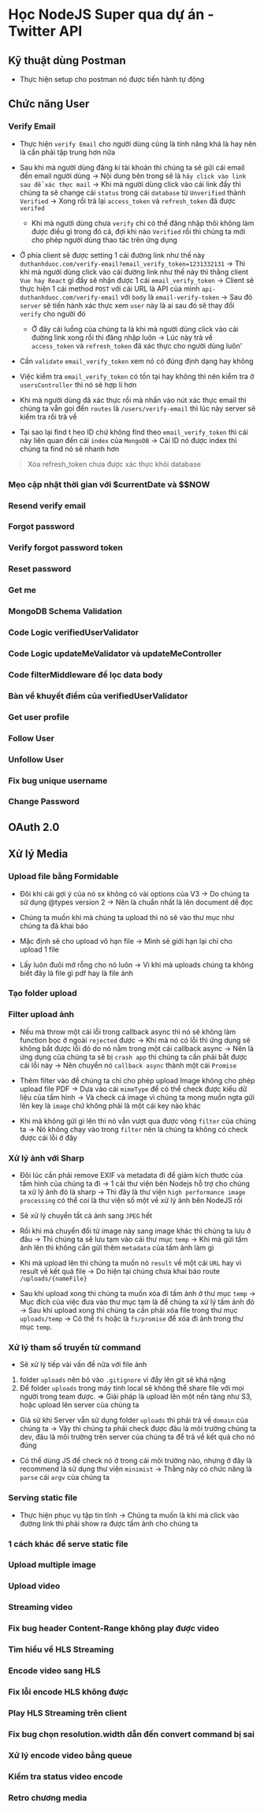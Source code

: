 # Học NodeJS Super qua dự án - Twitter API

## Kỹ thuật dùng Postman

- Thực hiện setup cho postman nó được tiến hành tự động

## Chức năng User

### Verify Email

- Thực hiện `verify Email` cho người dùng cũng là tính năng khá là hay nên là cần phải tập trung hơn nữa

- Sau khi mà người dùng đăng kí tài khoản thì chúng ta sẽ gửi cái email đến email người dùng -> Nội dung bên trong sẽ là `hãy click vào link sau để xác thực mail` -> Khi mà người dùng click vào cái link đấy thì chúng ta sẽ change cái `status` trong cái `database` từ `Unverified` thành `Verified` -> Xong rồi trả lại `access_token` và `refresh_token` đã được `verifed`

  - Khi mà người dùng chưa `verify` chi có thể đăng nhập thôi không làm được điều gì trong đó cả, đợi khi nào `Verified` rồi thì chúng ta mới cho phép người dùng thao tác trên ứng dụng

- Ở phía client sẽ được setting 1 cái đường link như thế này `duthanhduoc.com/verify-email?email_verify_token=1231332131` -> Thì khi mà người dùng click vào cái đường link như thế này thì thằng client `Vue hay React` gì đấy sẽ nhận được 1 cái `email_verify_token` -> Client sẽ thực hiện 1 cái method `POST` với cái URL là API của mình `api-duthanhduoc.com/verify-email` với `body` là `email-verify-token` -> Sau đó `server` sẽ tiến hành xác thực xem `user` này là ai sau đó sẽ thay đổi `verify` cho người đó

  - Ở đây cái luồng của chúng ta là khi mà người dùng click vào cái đường link xong rồi thì đăng nhập luôn -> Lúc này trả về `access_token` và `refresh_token` đã xác thực cho người dùng luôn'

- Cần `validate` `email_verify_token` xem nó có đúng định dạng hay không

- Việc kiểm tra `email_verify_token` có tồn tại hay không thì nên kiểm tra ở `usersController` thì nó sẽ hợp lí hơn

- Khi mà người dùng đã xác thực rồi mà nhấn vào nút xác thực email thì chúng ta vẫn gọi đến `routes` là `/users/verify-email` thì lúc này server sẽ kiểm tra rồi trả về

- Tại sao lại find t heo ID chứ không find theo `email_verify_token` thì cái này liên quan đến cái `index` của `MongoDB` -> Cái ID nó được index thì chúng ta find nó sẽ nhanh hơn

> Xóa refresh_token chưa được xác thực khỏi database

### Mẹo cập nhật thời gian với $currentDate và $$NOW

### Resend verify email

### Forgot password

### Verify forgot password token

### Reset password

### Get me

### MongoDB Schema Validation

### Code Logic verifiedUserValidator

### Code Logic updateMeValidator và updateMeController

### Code filterMiddleware để lọc data body

### Bàn về khuyết điểm của verifiedUserValidator

### Get user profile

### Follow User

### Unfollow User

### Fix bug unique username

### Change Password

## OAuth 2.0

## Xử lý Media

### Upload file bằng Formidable

- Đôi khi cái gợi ý của nó sx không có vài options của V3 -> Do chúng ta sử dụng @types version 2 -> Nên là chuẩn nhất là lên document dể đọc

- Chúng ta muốn khi mà chúng ta upload thì nó sẽ vào thư mục như chúng ta đã khai báo

- Mặc định sẽ cho upload vô hạn file -> Mình sẽ giới hạn lại chỉ cho upload 1 file

- Lấy luôn đuôi mở rỗng cho nó luôn -> Vì khi mà uploads chúng ta không biết đây là file gì pdf hay là file ảnh

### Tạo folder upload

### Filter upload ảnh

- Nếu mà throw một cái lỗi trong callback async thì nó sẽ không làm function bọc ở ngoài `rejected` được -> Khi mà nó có lỗi thì ứng dụng sẽ không bắt được lỗi đó do nó nằm trong một cái callback async -> Nên là ứng dụng của chúng ta sẽ bị `crash app` thì chúng ta cần phải bắt được cái lỗi này -> Nên chuyển nó `callback async` thành một cái `Promise`

- Thêm filter vào để chúng ta chỉ cho phép upload Image không cho phép upload file PDF -> Dựa vào cái `mimeType` để có thể check được kiểu dữ liệu của tấm hình -> Và check cả image vì chúng ta mong muốn ngta gửi lên key là `image` chứ không phải là một cái key nào khác

- Khi mà không gửi gì lên thì nó vẫn vượt qua được vòng `filter` của chúng ta -> Nó không chạy vào trong `filter` nên là chúng ta không có check được cái lỗi ở đây

### Xử lý ảnh với Sharp

- Đôi lúc cần phải remove EXIF và metadata đi để giảm kích thước của tấm hình của chúng ta đi -> 1 cái thư viện bên Nodejs hỗ trợ cho chúng ta xử lý ảnh đó là sharp -> Thì đây là thư viện `high performance image processing` có thể coi là thư viện số một về xử lý ảnh bên NodeJS rồi

- Sẽ xử lý chuyển tất cả ảnh sang `JPEG` hết

- Rồi khi mà chuyển đổi từ image này sang image khác thì chúng ta lưu ở đâu -> Thì chúng ta sẽ lưu tạm vào cái thư mục `temp` -> Khi mà gửi tấm ảnh lên thì không cần gửi thêm `metadata` của tấm ảnh làm gì

- Khi mà upload lên thì chúng ta muốn nó `result` về một cái `URL` hay vì result về kết quả file -> Do hiện tại chúng chưa khai báo route `/uploads/{nameFile}`

- Sau khi upload xong thì chúng ta muốn xóa đi tấm ảnh ở thư mục `temp` -> Mục đích của việc đưa vào thư mục tạm là để chúng ta xử lý tấm ảnh đó -> Sau khi upload xong thì chúng ta cần phải xóa file trong thư mục `uploads/temp` -> Có thể `fs` hoặc là `fs/promise` để xóa đi ảnh trong thư mục `temp`.

### Xử lý tham số truyền từ command

- Sẽ xử lý tiếp vài vấn đề nữa với file ảnh

1. folder `uploads` nên bỏ vào `.gitignore` vì đẩy lên git sẽ khá nặng
2. Để folder `uploads` trong máy tính local sẽ không thể share file với mọi người trong team được. => Giải pháp là upload lên một nền tảng như S3, hoặc upload lên server của chúng ta

- Giả sử khi Server vẫn sử dụng folder `uploads` thì phải trả về `domain` của chúng ta -> Vậy thì chúng ta phải check được đâu là môi trường chúng ta dev, đâu là môi trường trên server của chúng ta để trả về kết quả cho nó đúng

- Có thể dùng JS để check nó ở trong cái môi trường nào, nhưng ở đây là recommend là sử dụng thư viện `minimist` -> Thằng này có chức năng là `parse` cái `argv` của chúng ta

### Serving static file

- Thực hiện phục vụ tập tin tĩnh -> Chúng ta muốn là khi mà click vào đường link thì phải show ra được tấm ảnh cho chúng ta

### 1 cách khác để serve static file

### Upload multiple image

### Upload video

### Streaming video

### Fix bug header Content-Range không play được video

### Tìm hiểu về HLS Streaming

### Encode video sang HLS

### Fix lỗi encode HLS không được

### Play HLS Streaming trên client

### Fix bug chọn resolution.width dẫn đến convert command bị sai

### Xử lý encode video bằng queue

### Kiểm tra status video encode

### Retro chương media
